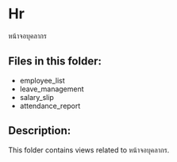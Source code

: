 # Hr

หน้าจอบุคลากร

## Files in this folder:

- employee_list
- leave_management
- salary_slip
- attendance_report

## Description:

This folder contains views related to หน้าจอบุคลากร.
